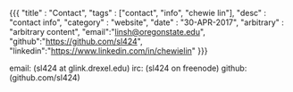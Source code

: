 {{{
  "title" : "Contact",
  "tags" : ["contact", "info", "chewie lin"],
  "desc" : "contact info",
  "category" : "website",
  "date" : "30-APR-2017",
  "arbitrary" : "arbitrary content",
	"email":"linsh@oregonstate.edu",
	"github":"https://github.com/sl424",
	"linkedin":"https://www.linkedin.com/in/chewielin"
}}}

email: (sl424 at glink.drexel.edu)
irc: (sl424 on freenode)
github: (github.com/sl424)
